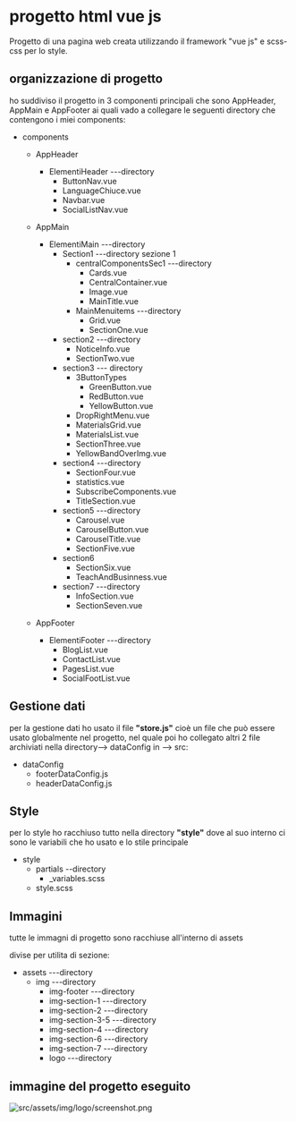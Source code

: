 # progetto html vue js

Progetto di una pagina web creata utilizzando il framework "vue js" e scss-css per lo style. 

## organizzazione di progetto 

ho suddiviso il progetto in 3 componenti principali che sono AppHeader, AppMain e AppFooter ai quali vado a collegare le seguenti directory che contengono i miei components:

- components
    - AppHeader
        - ElementiHeader    ---directory
            - ButtonNav.vue
            - LanguageChiuce.vue 
            - Navbar.vue
            - SocialListNav.vue

    - AppMain
        - ElementiMain   ---directory
            - Section1 ---directory sezione 1
                - centralComponentsSec1   ---directory
                    - Cards.vue
                    - CentralContainer.vue
                    - Image.vue
                    - MainTitle.vue
                -  MainMenuitems ---directory
                    - Grid.vue
                    - SectionOne.vue
            - section2  ---directory
                - NoticeInfo.vue
                - SectionTwo.vue
            - section3 --- directory
                - 3ButtonTypes
                    - GreenButton.vue
                    - RedButton.vue
                    - YellowButton.vue
                - DropRightMenu.vue
                - MaterialsGrid.vue
                - MaterialsList.vue
                - SectionThree.vue
                - YellowBandOverImg.vue
            - section4 ---directory
                - SectionFour.vue
                - statistics.vue
                - SubscribeComponents.vue
                - TitleSection.vue
            - section5 ---directory
                - Carousel.vue
                - CarouselButton.vue
                - CarouselTitle.vue
                - SectionFive.vue
            - section6
                - SectionSix.vue
                - TeachAndBusinness.vue
            - section7 ---directory
                - InfoSection.vue
                - SectionSeven.vue


    - AppFooter 
        - ElementiFooter    ---directory
            - BlogList.vue
            - ContactList.vue
            - PagesList.vue
            - SocialFootList.vue


## Gestione dati 
per la gestione dati ho usato il file **"store.js"** cioè un file che può essere usato globalmente nel progetto, nel quale poi ho collegato altri 2 file archiviati nella directory--> dataConfig in --> src:

- dataConfig
    - footerDataConfig.js
    - headerDataConfig.js


## Style 

per lo style ho racchiuso tutto nella directory **"style"**  dove al suo interno ci sono le variabili che ho usato e lo stile principale 

- style
    - partials --directory 
        - _variables.scss
    - style.scss

## Immagini

tutte le immagni di progetto sono racchiuse all'interno di assets

divise per utilita di sezione: 

- assets ---directory
    - img ---directory
        - img-footer  ---directory
        - img-section-1  ---directory
        - img-section-2  ---directory
        - img-section-3-5  ---directory
        - img-section-4  ---directory
        - img-section-6  ---directory
        - img-section-7  ---directory
        - logo ---directory

## immagine del progetto eseguito

![src/assets/img/logo/screenshot.png](<src/assets/img/logo/Vite + Vue.png>)